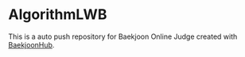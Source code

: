 # AlgorithmLWB
This is a auto push repository for Baekjoon Online Judge created with [BaekjoonHub](https://github.com/BaekjoonHub/BaekjoonHub).
